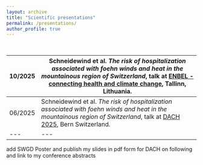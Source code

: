 ```yaml
---
layout: archive
title: "Scientific presentations"
permalink: /presentations/
author_profile: true
---
```


<br>

| 10/2025 | Schneidewind et al. _The risk of hospitalization associated with foehn winds and heat in the mountainous region of Switzerland_, talk at [ENBEL - connecting health and climate change](https://enbel2025.ee/en/enbel/), Tallinn, Lithuania. |
| --- | --- |
| 06/2025 | Schneidewind et al. _The risk of hospitalization associated with foehn winds and heat in the mountainous region of Switzerland_, talk at [DACH 2025](https://dach2025.oeschger.unibe.ch/), Bern Switzerland. |
| --- | --- |

add SWGD Poster and publish my slides in pdf form for DACH on following and link to my conference abstracts 
